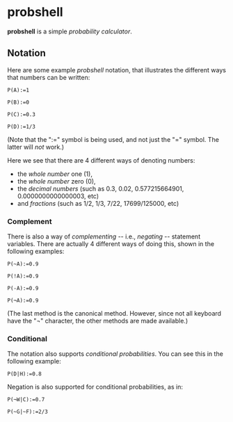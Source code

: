 # probshell

**probshell** is a simple *probability calculator*.

## Notation

Here are some example _probshell_ notation, that illustrates the different ways that numbers can be written:
```
P(A):=1
```

```
P(B):=0
```

```
P(C):=0.3
```

```
P(D):=1/3
```

(Note that the ":=" symbol is being used, and not just the "=" symbol. The latter will *not* work.)


Here we see that there are 4 different ways of denoting numbers:
* the _whole number_ one (1),
* the _whole number_ zero (0),
* the _decimal numbers_ (such as 0.3, 0.02, 0.577215664901, 0.0000000000000003, etc)
* and _fractions_ (such as 1/2, 1/3, 7/22, 17699/125000, etc)

### Complement

There is also a way of *complementing* -- i.e., *negating* -- statement variables.
There are actually 4 different ways of doing this, shown in the following examples:
```
P(~A):=0.9
```

```
P(!A):=0.9
```

```
P(-A):=0.9
```

```
P(¬A):=0.9
```

(The last method is the canonical method. However, since not all keyboard have the "¬" character, the other methods are made available.)

### Conditional

The notation also supports _conditional probabilities_. You can see this in the following example:
```
P(D|H):=0.8
```

Negation is also supported for conditional probabilities, as in:
```
P(¬W|C):=0.7
```

```
P(~G|~F):=2/3
```

